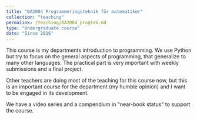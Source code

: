 ```yaml
---
title: "DA2004 Programmeringsteknik för matematiker"
collection: "teaching"
permalink: /teaching/DA2004_progtek.md
type: "Undergraduate course"
date: "Since 2016"
---
```


This course is my departments introduction to programming. We use Python but
try to focus on the general aspects of programming, that generalize to many
other languages. The practical part is very important with weekly submissions
and a final project.

Other teachers are doing most of the teaching for this course now, but this is
an important course for the department (my humble opinion) and I want to be
engaged in its development.

We have a video series and a compendium in "near-book status" to support the course.
